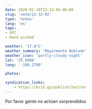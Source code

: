```yaml
---
date: 2020-01-18T23:33:04-06:00
slug: 'note/23-32-02'
type: 'notes'
lang: 'es'
tags:
- UFC
- Hand picked

weather: '17.8°C'
weather_summary: 'Mayormente Nublado'
weather_icon: 'partly-cloudy-night'
lat: '25.6988'
long: '-100.2799'

photos:

syndication_links:
    - https://brid.gy/publish/twitter
---
```

Por favor gente no actúen sorprendidos